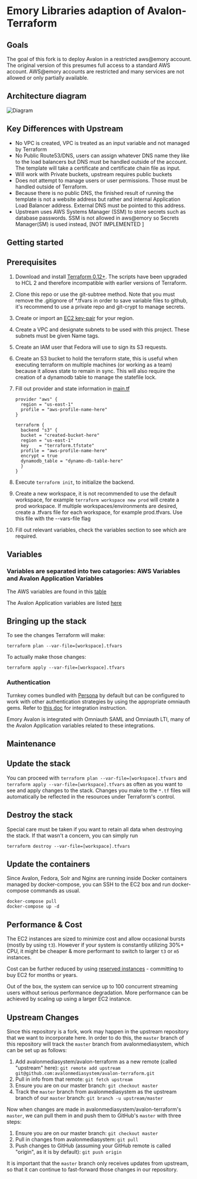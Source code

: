 # Emory Libraries adaption of Avalon-Terraform

## Goals

The goal of this fork is to deploy Avalon in a restricted aws@emory account. The original version of this presumes full access to a standard AWS account. AWS@emory accounts are restricted and many services are not allowed or only partially available.

## Architecture diagram

![Diagram](diagram.jpg)

## Key Differences with Upstream

- No VPC is created, VPC is treated as an input variable and not managed by Terraform
- No Public Route53/DNS, users can assign whatever DNS name they like to the load balancers but DNS must be handled outside of the account.
  The template will take a certificate and certificate chain file as input.
- Will work with Private buckets, upstream requires public buckets
- Does not attempt to manage users or user permissions. Those must be handled outside of Terraform.
- Because there is no public DNS, the finished result of running the template is not a website address but rather and internal Application Load Balancer address.
  External DNS must be pointed to this address.
- Upstream uses AWS Systems Manager (SSM) to store secrets such as database passwords. SSM is not allowed in aws@emory so Secrets Manager(SM) is used instead,
  [NOT IMPLEMENTED ]

## Getting started

## Prerequisites

1. Download and install [Terraform 0.12+](https://www.terraform.io/downloads.html). The scripts have been upgraded to HCL 2 and therefore incompatible with earlier versions of Terraform.
1. Clone this repo or use the git-subtree method. Note that you must remove the .gitignore of *.tfvars in order to save variable files to github, it's recommend to use a private repo and git-crypt to manage secrets.
1. Create or import an [EC2 key-pair](http://docs.aws.amazon.com/AWSEC2/latest/UserGuide/ec2-key-pairs.html) for your region.
2. Create a VPC and designate subnets to be used with this project. These subnets must be given Name tags.
3. Create an IAM user that Fedora will use to sign its S3 requests.
4. Create an S3 bucket to hold the terraform state, this is useful when
    executing terraform on multiple machines (or working as a team) because it allows state to remain in sync.
    This will also require the creation of a dynamodb table to manage the statefile lock.
5. Fill out provider and state information in [main.tf](main.tf)
    
    ```hcl
    provider "aws" {
      region = "us-east-1"
      profile = "aws-profile-name-here"
    }

    terraform {
      backend "s3" {
      bucket = "created-bucket-here"
      region = "us-east-1"
      key    = "terraform.tfstate"
      profile = "aws-profile-name-here"
      encrypt = true
      dynamodb_table = "dynamo-db-table-here"
      }
    }
    ```

6. Execute `terraform init`, to initialize the backend.
7. Create a new workspace, it is not recommended to use the default workspace, for example `terraform workspace new prod` will create a prod workspace.
   If multiple workspaces/environments are desired, create a .tfvars file for each workspace, for example prod.tfvars. Use this file with the --vars-file flag
8. Fill out relevant variables, check the variables section to see which are required.

## Variables

### Variables are separated into two catagories: AWS Variables and Avalon Application Variables

The AWS variables are found in this [table](readme/aws_var.md)

The Avalon Application variables are listed [here](readme/avalon_variables.md)

## Bringing up the stack

To see the changes Terraform will make:

    terraform plan --var-file=[workspace].tfvars

To actually make those changes:

    terraform apply --var-file=[workspace].tfvars


### Authentication

Turnkey comes bundled with [Persona](https://github.com/samvera-labs/samvera-persona) by default but can be configured to work with other authentication strategies by using the appropriate omniauth gems. Refer to [this doc](https://wiki.dlib.indiana.edu/display/VarVideo/Manual+Installation+Instructions#ManualInstallationInstructions-AuthenticationStrategy) for integration instruction.

Emory Avalon is integrated with Omniauth SAML and Omniauth LTI, many of the Avalon Application variables related to these integrations.

## Maintenance

## Update the stack

You can proceed with `terraform plan --var-file=[workspace].tfvars` and `terraform apply --var-file=[workspace].tfvars` as often as you want to see and apply changes to the
stack. Changes you make to the `*.tf` files  will automatically be reflected in the resources under Terraform's
control.

## Destroy the stack

Special care must be taken if you want to retain all data when destroying the stack. If that wasn't a concern, you can simply run
    
    terraform destroy --var-file=[workspace].tfvars

## Update the containers

Since Avalon, Fedora, Solr and Nginx are running inside Docker containers managed by docker-compose, you can SSH to the EC2 box and run docker-compose commands as usual.

    docker-compose pull
    docker-compose up -d

## Performance & Cost

The EC2 instances are sized to minimize cost and allow occasional bursts (mostly by using `t3`). However if your system is constantly utilizing 30%+ CPU, it might be cheaper & more performant to switch to larger `t3` or `m5` instances.

Cost can be further reduced by using [reserved instances](https://aws.amazon.com/ec2/pricing/reserved-instances/pricing/) - committing to buy EC2 for months or years.

Out of the box, the system can service up to 100 concurrent streaming users without serious performance degradation. More performance can be achieved by scaling up using a larger EC2 instance.

## Upstream Changes

Since this repository is a fork, work may happen in the upstream repository that we want to incorporate here.
In order to do this, the `master` branch of this repository will track the `master` branch from avalonmediasystem, which can be set up as follows:

1. Add avalonmediasystem/avalon-terraform as a new remote (called "upstream" here): ```git remote add upstream git@github.com:avalonmediasystem/avalon-terraform.git```
2. Pull in info from that remote: `git fetch upstream`
3. Ensure you are on our master branch: `git checkout master`
4. Track the `master` branch from avalonmediasystem as the upstream branch of our `master` branch: `git branch -u upstream/master`

Now when changes are made in avalonmediasystem/avalon-terraform's `master`, we can pull them in and push them to GitHub's `master` with three steps:

1. Ensure you are on our master branch: `git checkout master`
2. Pull in changes from avalonmediasystem: `git pull`
3. Push changes to GitHub (assuming your GitHub remote is called "origin", as it is by default): `git push origin`

It is important that the `master` branch only receives updates from upstream, so that it can continue to fast-forward those changes in our repository.

